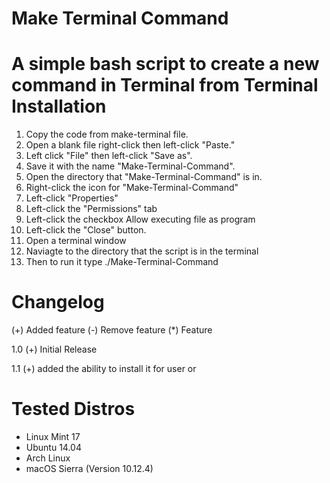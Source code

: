 Make Terminal Command
=====================
A simple bash script to create a new command in Terminal from Terminal
Installation
=====================

1. Copy the code from make-terminal file.
2. Open a blank file right-click then left-click "Paste."
3. Left click "File" then left-click "Save as".
4. Save it with the name "Make-Terminal-Command".
6. Open the directory that "Make-Terminal-Command" is in.
7. Right-click the icon for "Make-Terminal-Command"
8. Left-click "Properties"
9. Left-click the "Permissions" tab
10. Left-click the checkbox Allow executing file as program
11. Left-click the "Close" button.
12. Open a terminal window
13. Naviagte to the directory that the script is in the terminal
14. Then to run it type ./Make-Terminal-Command

Changelog
=====================
(+) Added feature
(-) Remove feature
(*) Feature

1.0
  (+) Initial Release

1.1
  (+) added the ability to install it for user or

Tested Distros
=====================
* Linux Mint 17
* Ubuntu 14.04
* Arch Linux
* macOS Sierra (Version 10.12.4)


